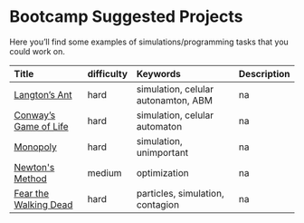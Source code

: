 Bootcamp Suggested Projects
================

Here you’ll find some examples of simulations/programming tasks that you
could work
on.

| Title                                  | difficulty | Keywords                            | Description |
| :------------------------------------- | :--------- | :---------------------------------- | :---------- |
| [Langton’s Ant](langtons-ant/)         | hard       | simulation, celular autonamton, ABM | na          |
| [Conway’s Game of Life](life/)         | hard       | simulation, celular automaton       | na          |
| [Monopoly](monopoly-game/)             | hard       | simulation, unimportant             | na          |
| [Newton's Method](newtons/)            | medium     | optimization                        | na          |
| [Fear the Walking Dead](walking-dead/) | hard       | particles, simulation, contagion    | na          |
